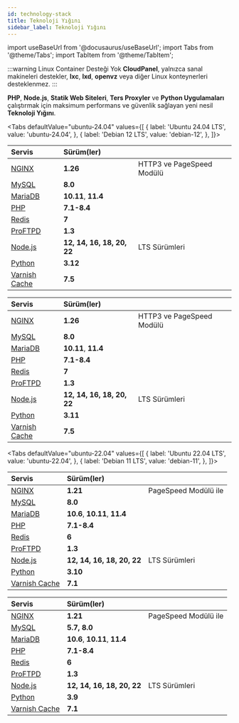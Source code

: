 ```yaml
---
id: technology-stack
title: Teknoloji Yığını
sidebar_label: Teknoloji Yığını
---
```


import useBaseUrl from '@docusaurus/useBaseUrl';
import Tabs from '@theme/Tabs';
import TabItem from '@theme/TabItem';

:::warning Linux Container Desteği Yok
**CloudPanel**, yalnızca sanal makineleri destekler, **lxc**, **lxd**, **openvz** veya diğer Linux konteynerleri desteklenmez.
:::

**PHP**, **Node.js**, **Statik Web Siteleri**, **Ters Proxyler** ve **Python Uygulamaları** çalıştırmak için maksimum performans ve güvenlik sağlayan yeni nesil **Teknoloji Yığını**.

<Tabs
defaultValue="ubuntu-24.04"
values={[
{ label: 'Ubuntu 24.04 LTS', value: 'ubuntu-24.04', },
{ label: 'Debian 12 LTS', value: 'debian-12', },
]}>
<TabItem value="ubuntu-24.04">

| Servis                                    | Sürüm(ler)                  |                             |
|:------------------------------------------|:----------------------------|:----------------------------|
| [NGINX](https://nginx.org)                | **1.26**                    | HTTP3 ve PageSpeed Modülü   |
| [MySQL](https://www.mysql.com/)           | **8.0**                     |                             |
| [MariaDB](https://mariadb.org/)           | **10.11**, **11.4**         |                             |
| [PHP](https://www.php.net)                | **7.1-8.4**                 |                             |
| [Redis](https://redis.io)                 | **7**                       |                             |
| [ProFTPD](http://www.proftpd.org)         | **1.3**                     |                             |
| [Node.js](https://nodejs.org)             | **12, 14, 16, 18, 20, 22**  | LTS Sürümleri               |
| [Python](https://www.python.org/)         | **3.12**                    |                             |
| [Varnish Cache](http://varnish-cache.org/) | **7.5**                     |                             |

</TabItem>
<TabItem value="debian-12">

| Servis                                       | Sürüm(ler)                  |                             |
|:---------------------------------------------|:----------------------------|:----------------------------|
| [NGINX](https://nginx.org)                   | **1.26**                    | HTTP3 ve PageSpeed Modülü   |
| [MySQL](https://www.mysql.com/)              | **8.0**                     |                             |
| [MariaDB](https://mariadb.org/)              | **10.11**, **11.4**         |                             |
| [PHP](https://www.php.net)                   | **7.1-8.4**                 |                             |
| [Redis](https://redis.io)                    | **7**                       |                             |
| [ProFTPD](http://www.proftpd.org)            | **1.3**                     |                             |
| [Node.js](https://nodejs.org)                | **12, 14, 16, 18, 20, 22**  | LTS Sürümleri               |
| [Python](https://www.python.org/)            | **3.11**                    |                             |
| [Varnish Cache](http://varnish-cache.org/)   | **7.5**                     |                             |

</TabItem>
</Tabs>

<Tabs
defaultValue="ubuntu-22.04"
values={[
{ label: 'Ubuntu 22.04 LTS', value: 'ubuntu-22.04', },
{ label: 'Debian 11 LTS', value: 'debian-11', },
]}>
<TabItem value="ubuntu-22.04">

| Servis                                    | Sürüm(ler)                     |                       |
|:------------------------------------------|:-------------------------------|:----------------------|
| [NGINX](https://nginx.org)                | **1.21**                       | PageSpeed Modülü ile  |
| [MySQL](https://www.mysql.com/)           | **8.0**                        |                       |
| [MariaDB](https://mariadb.org/)           | **10.6**, **10.11**, **11.4**  |                       |
| [PHP](https://www.php.net)                | **7.1-8.4**                    |                       |
| [Redis](https://redis.io)                 | **6**                          |                       |
| [ProFTPD](http://www.proftpd.org)         | **1.3**                        |                       |
| [Node.js](https://nodejs.org)             | **12, 14, 16, 18, 20, 22**     | LTS Sürümleri         |
| [Python](https://www.python.org/)         | **3.10**                       |                       |
| [Varnish Cache](http://varnish-cache.org/) | **7.1**                        |                       |

</TabItem>
<TabItem value="debian-11">


| Servis                           | Sürüm(ler)                     |                       |
|:----------------------------------|:-------------------------------|:----------------------|
| [NGINX](https://nginx.org)        | **1.21**                       | PageSpeed Modülü ile  |
| [MySQL](https://www.percona.com/software/mysql-database/percona-server) | **5.7, 8.0**           |                       |
| [MariaDB](https://mariadb.org/)   | **10.6**, **10.11**, **11.4**  |                       |
| [PHP](https://www.php.net)        | **7.1-8.4**                    |                       |
| [Redis](https://redis.io)         | **6**                          |                       |
| [ProFTPD](http://www.proftpd.org) | **1.3**                        |                       |
| [Node.js](https://nodejs.org)     | **12, 14, 16, 18, 20, 22**     | LTS Sürümleri         |
| [Python](https://www.python.org/) | **3.9**                        |                       |
| [Varnish Cache](http://varnish-cache.org/) | **7.1**                        |                       |

</TabItem>
</Tabs>
